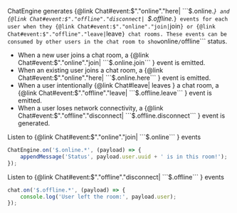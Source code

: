 ChatEngine generates {@link Chat#event:$"."online"."here| ```$.online.*``` } and {@link Chat#event:$"."offline"."disconnect|  ```$.offline.*``` } events for each user when they {@link Chat#event:$"."online"."join| ```join``` } or {@link Chat#event:$"."offline"."leave| ```leave``` } chat rooms. These events can be consumed by other users in the chat room to show ```online```/```offline``` status.

- When a new user joins a chat room, a  {@link Chat#event:$"."online"."join| ```$.online.join``` } event is emitted.
- When an existing user joins a chat room, a {@link Chat#event:$"."online"."here| ```$.online.here``` } event is emitted.
- When a user intentionally {@link Chat#leave| leaves } a chat room, a {@link Chat#event:$"."offline"."leave| ```$.offline.leave``` } event is emitted.
- When a user loses network connectivity, a {@link Chat#event:$"."offline"."disconnect| ```$.offline.disconnect``` } event is generated.

Listen to {@link Chat#event:$"."online"."join| ```$.online``` } events

```js
ChatEngine.on('$.online.*', (payload) => {
    appendMessage('Status', payload.user.uuid + ' is in this room!');
});
```

Listen to {@link Chat#event:$"."offline"."disconnect| ```$.offline``` } events

```js
chat.on('$.offline.*', (payload) => {
    console.log('User left the room:', payload.user);
});
```
